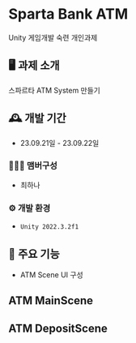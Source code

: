# Sparta Bank ATM
Unity 게임개발 숙련 개인과제


## 🖥️ 과제 소개
스파르타 ATM System 만들기

## 🕰️ 개발 기간
* 23.09.21일 - 23.09.22일

### 🧑‍🤝‍🧑 맴버구성
- 최하나

### ⚙️ 개발 환경
- `Unity 2022.3.2f1`

## 📌 주요 기능
- ATM Scene UI 구성

##  ATM MainScene

##  ATM DepositScene
